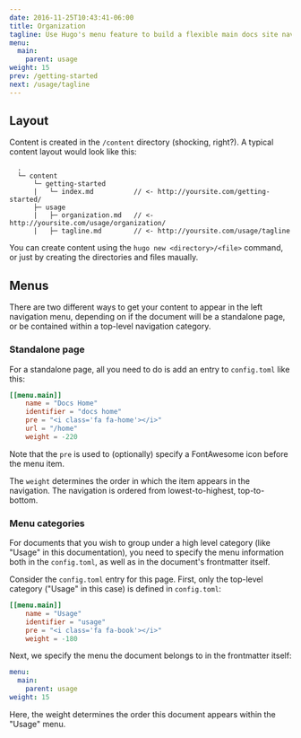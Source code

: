 ```yaml
---
date: 2016-11-25T10:43:41-06:00
title: Organization
tagline: Use Hugo's menu feature to build a flexible main docs site navigation.
menu:
  main:
    parent: usage
weight: 15
prev: /getting-started
next: /usage/tagline
---
```


## Layout

Content is created in the `/content` directory (shocking, right?).
A typical content layout would look like this:

```
  .
  └─ content
      └─ getting-started
      |   └─ index.md          // <- http://yoursite.com/getting-started/
      ├─ usage
      |   ├─ organization.md   // <- http://yoursite.com/usage/organization/
      |   ├─ tagline.md        // <- http://yoursite.com/usage/tagline
```

You can create content using the `hugo new <directory>/<file>` command, or just by creating the directories and files maually.

## Menus

There are two different ways to get your content to appear in the left navigation menu, depending on if the document will be a standalone page, or be contained within a top-level navigation category.

### Standalone page

For a standalone page, all you need to do is add an entry to `config.toml` like this:

```toml
[[menu.main]]
    name = "Docs Home"
    identifier = "docs home"
    pre = "<i class='fa fa-home'></i>"
    url = "/home"
    weight = -220
```

Note that the `pre` is used to (optionally) specify a FontAwesome icon before the menu item.

The `weight` determines the order in which the item appears in the navigation.
The navigation is ordered from lowest-to-highest, top-to-bottom.

### Menu categories

For documents that you wish to group under a high level category (like "Usage" in this documentation), you need to specify the menu information both in the `config.toml`, as well as in the document's frontmatter itself.

Consider the `config.toml` entry for this page.
First, only the top-level category ("Usage" in this case) is defined in `config.toml`:

```toml
[[menu.main]]
    name = "Usage"
    identifier = "usage"
    pre = "<i class='fa fa-book'></i>"
    weight = -180
```

Next, we specify the menu the document belongs to in the frontmatter itself:

```yaml
menu:
  main:
    parent: usage
weight: 15
```

Here, the weight determines the order this document appears within the "Usage" menu.
